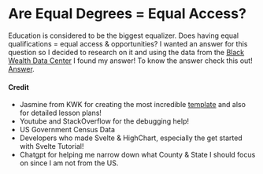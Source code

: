 # Are Equal Degrees = Equal Access? 
Education is considered to be the biggest equalizer. Does having equal qualifications = equal access & opportunities? I wanted an answer for this question so I decided to research on it and using the data from the [Black Wealth Data Center](https://blackwealthdata.org/) I found my answer! To know the answer check this out! [Answer](https://meetalik8.github.io/kwk_bwdc/).

#### Credit
- Jasmine from KWK for creating the most incredible [template](https://github.com/jasminesamra/kwk-scrollytelling-template) and also for detailed lesson plans!
- Youtube and StackOverflow for the debugging help!
- US Government Census Data
- Developers who made Svelte & HighChart, especially the get started with Svelte Tutorial!
- Chatgpt for helping me narrow down what County & State I should focus on since I am not from the US.
